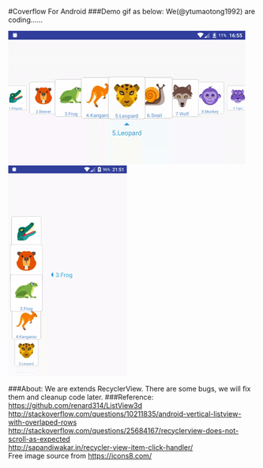 #Coverflow For Android
###Demo gif as below:
We(@ytumaotong1992) are coding......

<img src="cover.gif" width="480"><br>
<img src="cover_vertical.gif" width="240">

###About:
We are extends RecyclerView.
There are some bugs, we will fix them and cleanup code later.
###Reference:
https://github.com/renard314/ListView3d <br>
http://stackoverflow.com/questions/10211835/android-vertical-listview-with-overlaped-rows<br>
http://stackoverflow.com/questions/25684167/recyclerview-does-not-scroll-as-expected<br>
http://sapandiwakar.in/recycler-view-item-click-handler/ <br>
Free image source from https://icons8.com/